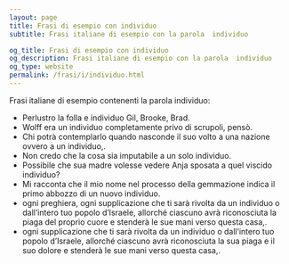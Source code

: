 ```yaml
---
layout: page
title: Frasi di esempio con individuo 
subtitle: Frasi italiane di esempio con la parola  individuo

og_title: Frasi di esempio con individuo 
og_description: Frasi italiane di esempio con la parola  individuo
og_type: website
permalink: /frasi/i/individuo.html
---
```


Frasi italiane di esempio contenenti la parola individuo:


- Perlustro la folla e individuo Gil, Brooke, Brad.
- Wolff era un individuo completamente privo di scrupoli, pensò.
- Chi potrà contemplarlo quando nasconde il suo volto a una nazione ovvero a un individuo,.
- Non credo che la cosa sia imputabile a un solo individuo.
- Possibile che sua madre volesse vedere Anja sposata a quel viscido individuo?
- Mi racconta che il mio nome nel processo della gemmazione indica il primo abbozzo di un nuovo individuo.
- ogni preghiera, ogni supplicazione che ti sarà rivolta da un individuo o dall’intero tuo popolo d’Israele, allorché ciascuno avrà riconosciuta la piaga del proprio cuore e stenderà le sue mani verso questa casa,.
- ogni supplicazione che ti sarà rivolta da un individuo o dall’intero tuo popolo d’Israele, allorché ciascuno avrà riconosciuta la sua piaga e il suo dolore e stenderà le sue mani verso questa casa,.

